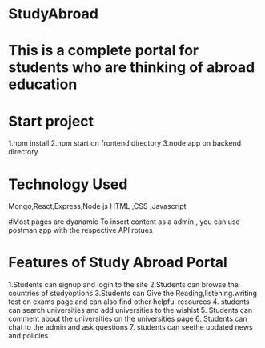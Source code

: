 # StudyAbroad

# This is a complete portal for students who are thinking of abroad education 

# Start project
1.npm install 
2.npm start on frontend directory 
3.node app on  backend directory 


# Technology Used 
 Mongo,React,Express,Node js
 HTML ,CSS ,Javascript 

#Most pages are dyanamic 
To insert content as a admin , you can use postman app with the respective API rotues 

# Features of Study Abroad Portal 
1.Students can signup and login to the site
2.Students can browse the countries of studyoptions 
3.Students can Give the Reading,listening.writing test on exams page and can also find other helpful resources
4. students can search universities and add universities to the wishist
5. Students can comment about the universities on the universities page 
6. Students can chat to the admin and ask questions 
7. students can seethe updated news and policies 
